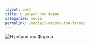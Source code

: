 ```yaml
---
layout: post
title: Η μαϊμού του Φαραώ
categories: media
permalink: /media/i-maimou-tou-farao/
---
```


<img src="https://www.dropbox.com/s/x9ja11xiws1inj4/maimou-tou-farao.MP4?raw=1" alt="Η μαϊμού του Φαραώ" />